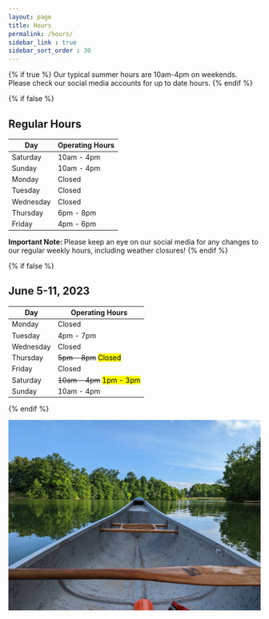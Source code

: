 ```yaml
---
layout: page
title: Hours
permalink: /hours/
sidebar_link : true
sidebar_sort_order : 30
---
```


{% if true %}
Our typical summer hours are 10am-4pm on weekends. Please check our social media accounts for up to date hours.
{% endif %}

{% if false %}
<!-- Regular Hours -->
## Regular Hours

| Day       | Operating Hours |
|-----------|-----------------|
| Saturday  | 10am - 4pm      |
| Sunday    | 10am - 4pm      |
| Monday    | Closed          |
| Tuesday   | Closed          |
| Wednesday | Closed          |
| Thursday  | 6pm - 8pm       |
| Friday    | 4pm - 6pm       |

<strong> Important Note: </strong> Please keep an eye on our social media for any changes to our regular weekly hours, including weather closures! 
{% endif %}

{% if false %}
<!-- Modified Hours -->
## June 5-11, 2023

| Day       | Operating Hours                       |
|-----------|---------------------------------------|
| Monday    | Closed                                |
| Tuesday   | 4pm - 7pm                             |
| Wednesday | Closed                                |
| Thursday  | ~~5pm - 8pm~~ <mark>Closed</mark>     |
| Friday    | Closed                                |
| Saturday  | ~~10am - 4pm~~ <mark>1pm - 3pm</mark> |
| Sunday    | 10am - 4pm                            |
{% endif %}

![View from the bow of a canoe looking out over the water at Sharon Creek Conservation Area](/images/bow.jpg)



